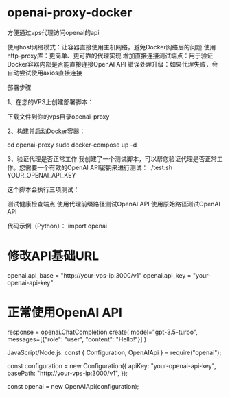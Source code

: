 # openai-proxy-docker
方便通过vps代理访问openai的api

使用host网络模式：让容器直接使用主机网络，避免Docker网络层的问题
使用http-proxy库：更简单、更可靠的代理实现
增加直接连接测试端点：用于验证Docker容器内部是否能直接连接OpenAI API
错误处理升级：如果代理失败，会自动尝试使用axios直接连接

部署步骤

1、在您的VPS上创建部署脚本：

下载文件到你的vps目录openai-proxy

2、构建并启动Docker容器：

cd openai-proxy
sudo docker-compose up -d

3、验证代理是否正常工作
我创建了一个测试脚本，可以帮您验证代理是否正常工作。您需要一个有效的OpenAI API密钥来进行测试：
./test.sh YOUR_OPENAI_API_KEY

这个脚本会执行三项测试：

测试健康检查端点
使用代理前缀路径测试OpenAI API
使用原始路径测试OpenAI API

代码示例（Python）：
import openai

# 修改API基础URL
openai.api_base = "http://your-vps-ip:3000/v1"
openai.api_key = "your-openai-api-key"

# 正常使用OpenAI API
response = openai.ChatCompletion.create(
    model="gpt-3.5-turbo",
    messages=[{"role": "user", "content": "Hello!"}]
)


JavaScript/Node.js:
const { Configuration, OpenAIApi } = require("openai");

const configuration = new Configuration({
  apiKey: "your-openai-api-key",
  basePath: "http://your-vps-ip:3000/v1",
});

const openai = new OpenAIApi(configuration);
